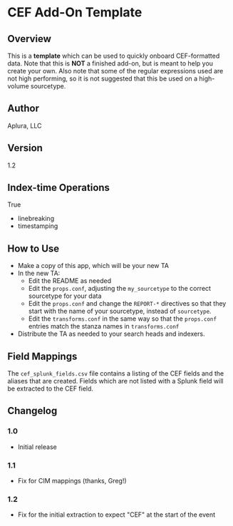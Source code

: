 # CEF Add-On Template

## Overview
This is a **template** which can be used to quickly onboard CEF-formatted data. Note that this is **NOT** a finished add-on, but is meant to help you create your own. Also note that some of the regular expressions used are not high performing, so it is not suggested that this be used on a high-volume sourcetype.

## Author
Aplura, LLC

## Version
1.2

## Index-time Operations
True
* linebreaking
* timestamping

## How to Use
* Make a copy of this app, which will be your new TA
* In the new TA:
  * Edit the README as needed
  * Edit the `props.conf`, adjusting the `my_sourcetype` to the correct sourcetype for your data
  * Edit the `props.conf` and change the `REPORT-*` directives so that they start with the name of your sourcetype, instead of `sourcetype`.
  * Edit the `transforms.conf` in the same way so that the `props.conf` entries match the stanza names in `transforms.conf`
* Distribute the TA as needed to your search heads and indexers.

## Field Mappings
The `cef_splunk_fields.csv` file contains a listing of the CEF fields and the aliases that are created. Fields which are not listed with a Splunk field will be extracted to the CEF field.

## Changelog

### 1.0
* Initial release

### 1.1
* Fix for CIM mappings (thanks, Greg!)

### 1.2
* Fix for the initial extraction to expect "CEF" at the start of the event
